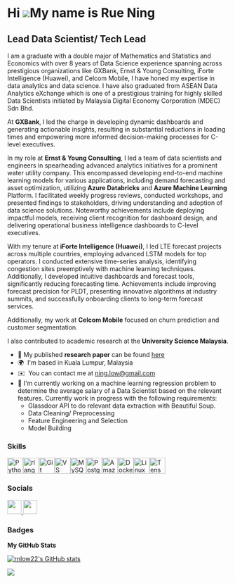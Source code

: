 Hi ![](https://user-images.githubusercontent.com/18350557/176309783-0785949b-9127-417c-8b55-ab5a4333674e.gif)My name is Rue Ning
================================================================================================================================

Lead Data Scientist/ Tech Lead
------------------------------

I am a graduate with a double major of Mathematics and Statistics and Economics with over 8 years of Data Science experience spanning across prestigious organizations like GXBank, Ernst & Young Consulting, iForte Intelligence (Huawei), and Celcom Mobile, I have honed my expertise in data analytics and data science. I have also graduated from ASEAN Data Analytics eXchange which is one of a prestigious training for highly skilled Data Scientists initiated by Malaysia Digital Economy Corporation (MDEC) Sdn Bhd.

At **GXBank**, I led the charge in developing dynamic dashboards and generating actionable insights, resulting in substantial reductions in loading times and empowering more informed decision-making processes for C-level executives.

In my role at **Ernst & Young Consulting**, I led a team of data scientists and engineers in spearheading advanced analytics initiatives for a prominent water utility company. This encompassed developing end-to-end machine learning models for various applications, including demand forecasting and asset optimization, utilizing **Azure Databricks** and **Azure Machine Learning** Platform. I facilitated weekly progress reviews, conducted workshops, and presented findings to stakeholders, driving understanding and adoption of data science solutions. Noteworthy achievements include deploying impactful models, receiving client recognition for dashboard design, and delivering operational business intelligence dashboards to C-level executives.

With my tenure at **iForte Intelligence (Huawei)**, I led LTE forecast projects across multiple countries, employing advanced LSTM models for top operators. I conducted extensive time-series analysis, identifying congestion sites preemptively with machine learning techniques. Additionally, I developed intuitive dashboards and forecast tools, significantly reducing forecasting time. Achievements include improving forecast precision for PLDT, presenting innovative algorithms at industry summits, and successfully onboarding clients to long-term forecast services.

Additionally, my work at **Celcom Mobile** focused on churn prediction and customer segmentation. 

I also contributed to academic research at the **University Science Malaysia**.

* 🚀  My published **research paper** can be found [here](http://aip.scitation.org/doi/abs/10.1063/1.4954606)
* 🌍  I'm based in Kuala Lumpur, Malaysia
* ✉️  You can contact me at [ning.low@gmail.com](mailto:ning.low@gmail.com)
* 🧠  I'm currently working on a machine learning regression problem to determine the average salary of a Data Scientist based on the relevant features. Currently work in progress with the following requirements:
  - Glassdoor API to do relevant data extraction with Beautiful Soup.
  - Data Cleaning/ Preprocessing
  - Feature Engineering and Selection
  - Model Building

### Skills

<p align="left">
<a href="https://www.python.org/" target="_blank" rel="noreferrer"><img src="https://raw.githubusercontent.com/danielcranney/readme-generator/main/public/icons/skills/python-colored.svg" width="36" height="36" alt="Python" /></a><a href="https://www.r-project.org/" target="_blank" rel="noreferrer"><img src="https://raw.githubusercontent.com/danielcranney/readme-generator/main/public/icons/skills/rlang-colored.svg" width="36" height="36" alt="rlang" /></a><a href="https://git-scm.com/" target="_blank" rel="noreferrer"><img src="https://raw.githubusercontent.com/danielcranney/readme-generator/main/public/icons/skills/git-colored.svg" width="36" height="36" alt="Git" /></a><a href="https://code.visualstudio.com/" target="_blank" rel="noreferrer"><img src="https://raw.githubusercontent.com/danielcranney/readme-generator/main/public/icons/skills/visualstudiocode.svg" width="36" height="36" alt="VS Code" /></a><a href="https://www.mysql.com/" target="_blank" rel="noreferrer"><img src="https://raw.githubusercontent.com/danielcranney/readme-generator/main/public/icons/skills/mysql-colored.svg" width="36" height="36" alt="MySQL" /></a><a href="https://www.postgresql.org/" target="_blank" rel="noreferrer"><img src="https://raw.githubusercontent.com/danielcranney/readme-generator/main/public/icons/skills/postgresql-colored.svg" width="36" height="36" alt="PostgreSQL" /></a><a href="https://aws.amazon.com" target="_blank" rel="noreferrer"><img src="https://raw.githubusercontent.com/danielcranney/readme-generator/main/public/icons/skills/aws-colored.svg" width="36" height="36" alt="Amazon Web Services" /></a><a href="https://www.docker.com/" target="_blank" rel="noreferrer"><img src="https://raw.githubusercontent.com/danielcranney/readme-generator/main/public/icons/skills/docker-colored.svg" width="36" height="36" alt="Docker" /></a><a href="https://www.linux.org" target="_blank" rel="noreferrer"><img src="https://raw.githubusercontent.com/danielcranney/readme-generator/main/public/icons/skills/linux-colored.svg" width="36" height="36" alt="Linux" /></a><a href="https://www.tensorflow.org/" target="_blank" rel="noreferrer"><img src="https://raw.githubusercontent.com/danielcranney/readme-generator/main/public/icons/skills/tensorflow-colored.svg" width="36" height="36" alt="TensorFlow" /></a>
</p>


### Socials

<p align="left"> <a href="https://www.github.com/rnlow22" target="_blank" rel="noreferrer"> <picture> <source media="(prefers-color-scheme: dark)" srcset="https://raw.githubusercontent.com/danielcranney/readme-generator/main/public/icons/socials/github-dark.svg" /> <source media="(prefers-color-scheme: light)" srcset="https://raw.githubusercontent.com/danielcranney/readme-generator/main/public/icons/socials/github.svg" /> <img src="https://raw.githubusercontent.com/danielcranney/readme-generator/main/public/icons/socials/github.svg" width="32" height="32" /> </picture> </a> <a href="https://www.linkedin.com/in/lowruening/" target="_blank" rel="noreferrer"> <picture> <source media="(prefers-color-scheme: dark)" srcset="https://raw.githubusercontent.com/danielcranney/readme-generator/main/public/icons/socials/linkedin-dark.svg" /> <source media="(prefers-color-scheme: light)" srcset="https://raw.githubusercontent.com/danielcranney/readme-generator/main/public/icons/socials/linkedin.svg" /> <img src="https://raw.githubusercontent.com/danielcranney/readme-generator/main/public/icons/socials/linkedin.svg" width="32" height="32" /> </picture> </a></p>

### Badges

<b>My GitHub Stats</b>

<a href="http://www.github.com/rnlow22"><img src="https://github-readme-stats.vercel.app/api?username=rnlow22&show_icons=true&hide=&count_private=true&title_color=0891b2&text_color=ffffff&icon_color=0891b2&bg_color=1c1917&hide_border=true&show_icons=true" alt="rnlow22's GitHub stats" /></a>

<a href="http://www.github.com/rnlow22"><img src="https://github-readme-streak-stats.herokuapp.com/?user=rnlow22&stroke=ffffff&background=1c1917&ring=0891b2&fire=0891b2&currStreakNum=ffffff&currStreakLabel=0891b2&sideNums=ffffff&sideLabels=ffffff&dates=ffffff&hide_border=true" /></a>
